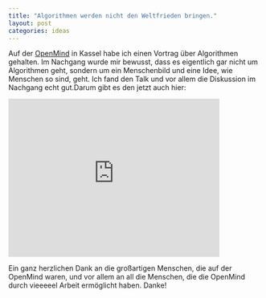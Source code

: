 ```yaml
---
title: "Algorithmen werden nicht den Weltfrieden bringen."
layout: post
categories: ideas
---
```

Auf der <a href="http://12.openmind-konferenz.de/">OpenMind</a> in Kassel habe ich einen Vortrag über Algorithmen gehalten. Im Nachgang wurde mir bewusst, dass
es eigentlich gar nicht um Algorithmen geht, sondern um ein Menschenbild und eine Idee, wie Menschen so sind, geht. 
Ich fand den Talk und vor allem die Diskussion im Nachgang echt gut.Darum gibt es den jetzt auch hier:

<div class="video">
<iframe width="420" height="315" src="http://www.youtube.com/embed/-L2aohi-168" frameborder="0" allowfullscreen></iframe>
</div>

Ein ganz herzlichen Dank an die großartigen Menschen, die auf der OpenMind waren, und vor allem an all die Menschen, die die OpenMind durch vieeeeel Arbeit ermöglicht haben. Danke!
